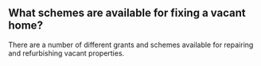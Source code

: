 ##  What schemes are available for fixing a vacant home?

There are a number of different grants and schemes available for repairing and
refurbishing vacant properties.
